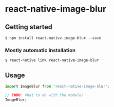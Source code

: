 # react-native-image-blur

## Getting started

`$ npm install react-native-image-blur --save`

### Mostly automatic installation

`$ react-native link react-native-image-blur`

## Usage
```javascript
import ImageBlur from 'react-native-image-blur';

// TODO: What to do with the module?
ImageBlur;
```
